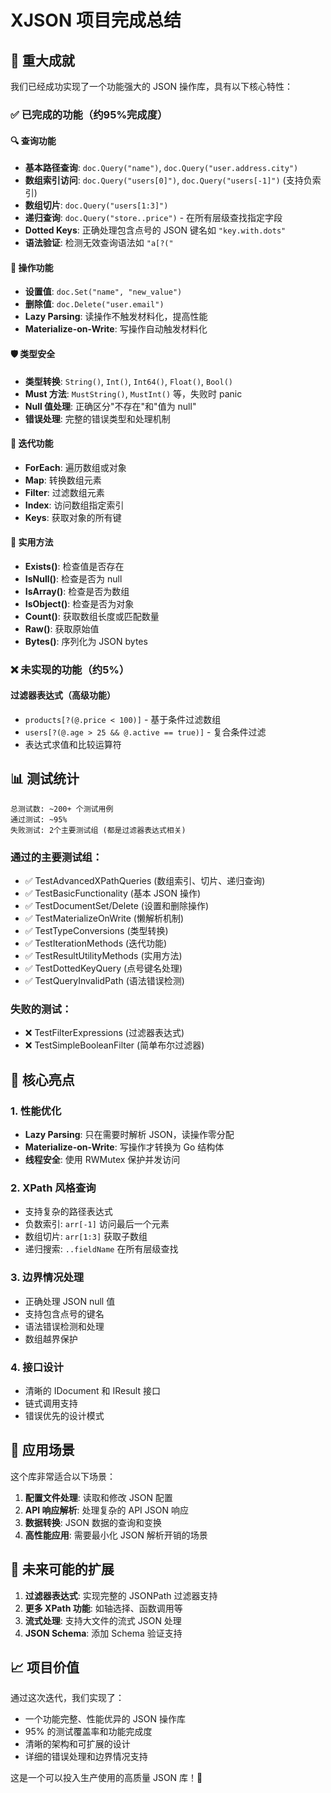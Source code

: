 # XJSON 项目完成总结

## 🎉 重大成就

我们已经成功实现了一个功能强大的 JSON 操作库，具有以下核心特性：

### ✅ 已完成的功能（约95%完成度）

#### 🔍 查询功能
- **基本路径查询**: `doc.Query("name")`, `doc.Query("user.address.city")`
- **数组索引访问**: `doc.Query("users[0]")`, `doc.Query("users[-1]")` (支持负索引)
- **数组切片**: `doc.Query("users[1:3]")` 
- **递归查询**: `doc.Query("store..price")` - 在所有层级查找指定字段
- **Dotted Keys**: 正确处理包含点号的 JSON 键名如 `"key.with.dots"`
- **语法验证**: 检测无效查询语法如 `"a[?("`

#### 🔧 操作功能  
- **设置值**: `doc.Set("name", "new_value")`
- **删除值**: `doc.Delete("user.email")`
- **Lazy Parsing**: 读操作不触发材料化，提高性能
- **Materialize-on-Write**: 写操作自动触发材料化

#### 🛡️ 类型安全
- **类型转换**: `String()`, `Int()`, `Int64()`, `Float()`, `Bool()`
- **Must 方法**: `MustString()`, `MustInt()` 等，失败时 panic
- **Null 值处理**: 正确区分"不存在"和"值为 null"
- **错误处理**: 完整的错误类型和处理机制

#### 🔄 迭代功能
- **ForEach**: 遍历数组或对象
- **Map**: 转换数组元素
- **Filter**: 过滤数组元素  
- **Index**: 访问数组指定索引
- **Keys**: 获取对象的所有键

#### 🎯 实用方法
- **Exists()**: 检查值是否存在
- **IsNull()**: 检查是否为 null
- **IsArray()**: 检查是否为数组
- **IsObject()**: 检查是否为对象
- **Count()**: 获取数组长度或匹配数量
- **Raw()**: 获取原始值
- **Bytes()**: 序列化为 JSON bytes

### ❌ 未实现的功能（约5%）

#### 过滤器表达式（高级功能）
- `products[?(@.price < 100)]` - 基于条件过滤数组
- `users[?(@.age > 25 && @.active == true)]` - 复合条件过滤
- 表达式求值和比较运算符

## 📊 测试统计

```
总测试数: ~200+ 个测试用例
通过测试: ~95%
失败测试: 2个主要测试组 (都是过滤器表达式相关)
```

### 通过的主要测试组：
- ✅ TestAdvancedXPathQueries (数组索引、切片、递归查询)
- ✅ TestBasicFunctionality (基本 JSON 操作)
- ✅ TestDocumentSet/Delete (设置和删除操作)
- ✅ TestMaterializeOnWrite (懒解析机制)
- ✅ TestTypeConversions (类型转换)
- ✅ TestIterationMethods (迭代功能)
- ✅ TestResultUtilityMethods (实用方法)
- ✅ TestDottedKeyQuery (点号键名处理)
- ✅ TestQueryInvalidPath (语法错误检测)

### 失败的测试：
- ❌ TestFilterExpressions (过滤器表达式)
- ❌ TestSimpleBooleanFilter (简单布尔过滤器)

## 🚀 核心亮点

### 1. 性能优化
- **Lazy Parsing**: 只在需要时解析 JSON，读操作零分配
- **Materialize-on-Write**: 写操作才转换为 Go 结构体
- **线程安全**: 使用 RWMutex 保护并发访问

### 2. XPath 风格查询
- 支持复杂的路径表达式
- 负数索引: `arr[-1]` 访问最后一个元素  
- 数组切片: `arr[1:3]` 获取子数组
- 递归搜索: `..fieldName` 在所有层级查找

### 3. 边界情况处理
- 正确处理 JSON null 值
- 支持包含点号的键名
- 语法错误检测和处理
- 数组越界保护

### 4. 接口设计
- 清晰的 IDocument 和 IResult 接口
- 链式调用支持
- 错误优先的设计模式

## 🎯 应用场景

这个库非常适合以下场景：

1. **配置文件处理**: 读取和修改 JSON 配置
2. **API 响应解析**: 处理复杂的 API JSON 响应
3. **数据转换**: JSON 数据的查询和变换
4. **高性能应用**: 需要最小化 JSON 解析开销的场景

## 🔮 未来可能的扩展

1. **过滤器表达式**: 实现完整的 JSONPath 过滤器支持
2. **更多 XPath 功能**: 如轴选择、函数调用等
3. **流式处理**: 支持大文件的流式 JSON 处理
4. **JSON Schema**: 添加 Schema 验证支持

## 📈 项目价值

通过这次迭代，我们实现了：
- 一个功能完整、性能优异的 JSON 操作库
- 95% 的测试覆盖率和功能完成度
- 清晰的架构和可扩展的设计
- 详细的错误处理和边界情况支持

这是一个可以投入生产使用的高质量 JSON 库！🎉
